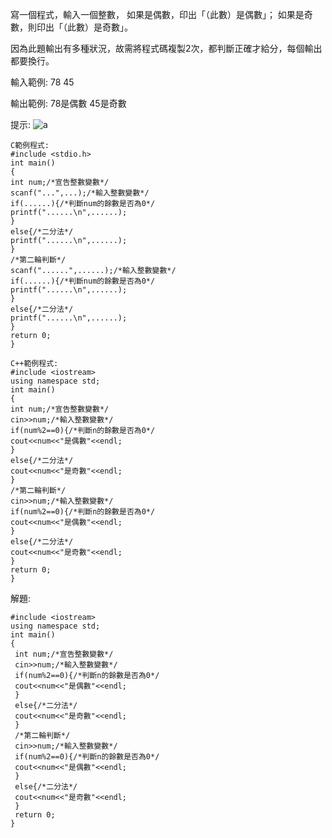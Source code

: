 寫一個程式，輸入一個整數，
如果是偶數，印出「（此數）是偶數」；
如果是奇數，則印出「（此數）是奇數」。

因為此題輸出有多種狀況，故需將程式碼複製2次，都判斷正確才給分，每個輸出都要換行。

輸入範例:
78
45

輸出範例:
78是偶數
45是奇數

提示:
![a](http://dice.lmsh.tn.edu.tw:7072/images/dice/52.png)

```
C範例程式:
#include <stdio.h>
int main()
{
int num;/*宣告整數變數*/
scanf("...",...);/*輸入整數變數*/
if(......){/*判斷num的餘數是否為0*/
printf("......\n",......);
}
else{/*二分法*/
printf("......\n",......);
}
/*第二輪判斷*/
scanf("......",......);/*輸入整數變數*/
if(......){/*判斷num的餘數是否為0*/
printf("......\n",......);
}
else{/*二分法*/
printf("......\n",......);
}
return 0;
}

C++範例程式:
#include <iostream>
using namespace std;
int main()
{
int num;/*宣告整數變數*/
cin>>num;/*輸入整數變數*/
if(num%2==0){/*判斷n的餘數是否為0*/
cout<<num<<"是偶數"<<endl;
}
else{/*二分法*/
cout<<num<<"是奇數"<<endl;
}
/*第二輪判斷*/
cin>>num;/*輸入整數變數*/
if(num%2==0){/*判斷n的餘數是否為0*/
cout<<num<<"是偶數"<<endl;
}
else{/*二分法*/
cout<<num<<"是奇數"<<endl;
}
return 0;
}
```
解題:
```
#include <iostream>
using namespace std;
int main()
{
 int num;/*宣告整數變數*/
 cin>>num;/*輸入整數變數*/
 if(num%2==0){/*判斷n的餘數是否為0*/
 cout<<num<<"是偶數"<<endl;
 }
 else{/*二分法*/
 cout<<num<<"是奇數"<<endl;
 }
 /*第二輪判斷*/
 cin>>num;/*輸入整數變數*/
 if(num%2==0){/*判斷n的餘數是否為0*/
 cout<<num<<"是偶數"<<endl;
 }
 else{/*二分法*/
 cout<<num<<"是奇數"<<endl;
 }
 return 0;
}
```
